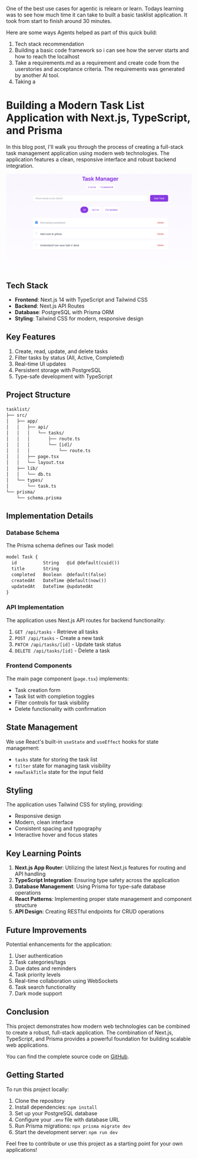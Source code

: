 One of the best use cases for agentic is relearn or learn. Todays learning was to see how much time it can take to built a basic tasklist application. It took from start to finish around 30 minutes. 

Here are some ways Agents helped as part of this quick build:
1) Tech stack recommendation
2) Building a basic code framework so i can see how the server starts and how to reach the localhost
3) Take a requirements.md as a requirement and create code from the userstories and acceptance criteria. The requirements was generated by another AI tool. 
4) Taking a 

# Building a Modern Task List Application with Next.js, TypeScript, and Prisma

In this blog post, I'll walk you through the process of creating a full-stack task management application using modern web technologies. The application features a clean, responsive interface and robust backend integration.

![Task List Demo](public/TasklistDemo.png)

## Tech Stack

- **Frontend**: Next.js 14 with TypeScript and Tailwind CSS
- **Backend**: Next.js API Routes
- **Database**: PostgreSQL with Prisma ORM
- **Styling**: Tailwind CSS for modern, responsive design

## Key Features

1. Create, read, update, and delete tasks
2. Filter tasks by status (All, Active, Completed)
3. Real-time UI updates
4. Persistent storage with PostgreSQL
5. Type-safe development with TypeScript

## Project Structure

```
tasklist/
├── src/
│   ├── app/
│   │   ├── api/
│   │   │   └── tasks/
│   │   │       ├── route.ts
│   │   │       └── [id]/
│   │   │           └── route.ts
│   │   ├── page.tsx
│   │   └── layout.tsx
│   ├── lib/
│   │   └── db.ts
│   └── types/
│       └── task.ts
└── prisma/
    └── schema.prisma
```

## Implementation Details

### Database Schema

The Prisma schema defines our Task model:

```prisma
model Task {
  id          String   @id @default(cuid())
  title       String
  completed   Boolean  @default(false)
  createdAt   DateTime @default(now())
  updatedAt   DateTime @updatedAt
}
```

### API Implementation

The application uses Next.js API routes for backend functionality:

1. `GET /api/tasks` - Retrieve all tasks
2. `POST /api/tasks` - Create a new task
3. `PATCH /api/tasks/[id]` - Update task status
4. `DELETE /api/tasks/[id]` - Delete a task

### Frontend Components

The main page component (`page.tsx`) implements:

- Task creation form
- Task list with completion toggles
- Filter controls for task visibility
- Delete functionality with confirmation

## State Management

We use React's built-in `useState` and `useEffect` hooks for state management:

- `tasks` state for storing the task list
- `filter` state for managing task visibility
- `newTaskTitle` state for the input field

## Styling

The application uses Tailwind CSS for styling, providing:

- Responsive design
- Modern, clean interface
- Consistent spacing and typography
- Interactive hover and focus states

## Key Learning Points

1. **Next.js App Router**: Utilizing the latest Next.js features for routing and API handling
2. **TypeScript Integration**: Ensuring type safety across the application
3. **Database Management**: Using Prisma for type-safe database operations
4. **React Patterns**: Implementing proper state management and component structure
5. **API Design**: Creating RESTful endpoints for CRUD operations

## Future Improvements

Potential enhancements for the application:

1. User authentication
2. Task categories/tags
3. Due dates and reminders
4. Task priority levels
5. Real-time collaboration using WebSockets
6. Task search functionality
7. Dark mode support

## Conclusion

This project demonstrates how modern web technologies can be combined to create a robust, full-stack application. The combination of Next.js, TypeScript, and Prisma provides a powerful foundation for building scalable web applications.

You can find the complete source code on [GitHub](https://github.com/vibhusrinivasan/tasklist).

## Getting Started

To run this project locally:

1. Clone the repository
2. Install dependencies: `npm install`
3. Set up your PostgreSQL database
4. Configure your `.env` file with database URL
5. Run Prisma migrations: `npx prisma migrate dev`
6. Start the development server: `npm run dev`

Feel free to contribute or use this project as a starting point for your own applications!